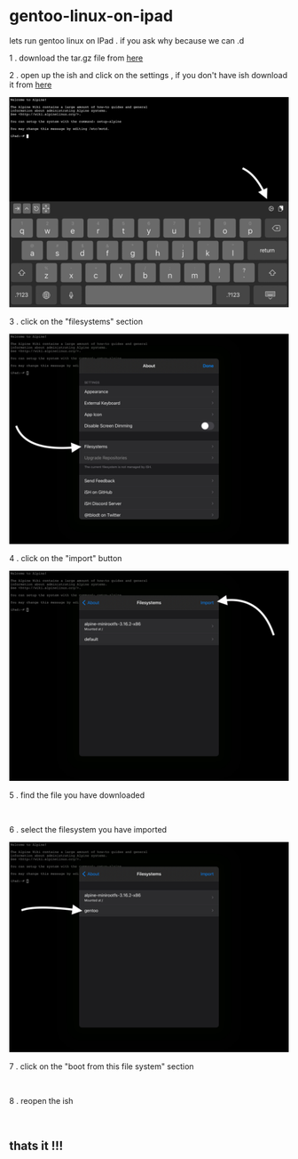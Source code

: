 <img src="">

# gentoo-linux-on-ipad
lets run gentoo linux on IPad . if you ask why because we can .d

1 . download the tar.gz file from <a href="https://drive.google.com/file/d/1qqCvzCd5pyVJm4Y8Fr4ptR5Rag8Kh9uM/view?usp=drivesdk">here</a>

2 . open up the ish and click on the settings , if you don't have ish download it from <a href="https://apps.apple.com/tr/app/ish-shell/id1436902243">here</a>

<img src="https://github.com/Aydeniztr/gentoo-linux-on-ipad/raw/main/A73D71F2-3154-4759-91FE-F07878A084AA.jpeg">

3 . click on the "filesystems" section

<img src="https://github.com/Aydeniztr/gentoo-linux-on-ipad/raw/main/1FA707A0-C950-4106-8CD7-55E8D0166E05.jpeg">

4 . click on the "import" button

<img src="https://github.com/Aydeniztr/gentoo-linux-on-ipad/raw/main/E705DC49-0F32-4FE1-B5C2-3310B500FD32.jpeg">
     
5 . find the file you have downloaded

<img src="">

6 . select the filesystem you have imported

<img src="https://github.com/Aydeniztr/gentoo-linux-on-ipad/raw/main/80C2A3C1-CDFB-4F3B-9328-09CA30284A0F.jpeg">

7 . click on the "boot from this file system" section

<img src="">
     
8 . reopen the ish

<img src="">
     
     
## thats it !!!
